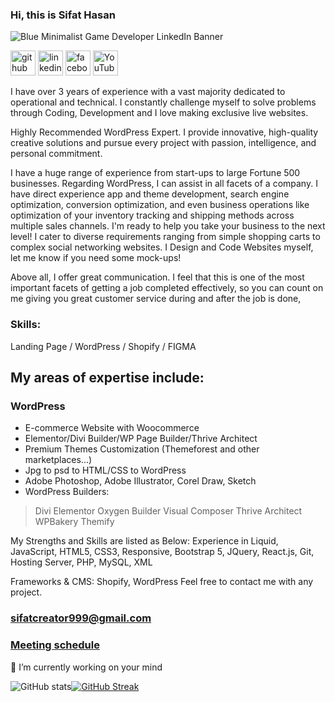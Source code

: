 ### Hi, this is Sifat Hasan

![Blue Minimalist Game Developer LinkedIn Banner](https://github.com/user-attachments/assets/1f37b3b3-4b91-43f9-a051-a4525fa5627f)


 

[<img src='https://www.iconsdb.com/icons/preview/white/instagram-xxl.png' alt='github' height='40' >](https://github.com/SIFAT-AOC)  [<img src='https://www.iconsdb.com/icons/preview/white/linkedin-3-xxl.png' alt='linkedin' height='40'>](https://www.linkedin.com/in/sifathasan2003/)  [<img src='https://www.iconsdb.com/icons/preview/white/facebook-3-xxl.png' alt='facebook' height='40'>](https://www.facebook.com/Sifat3hasan23)  [<img src='https://www.iconsdb.com/icons/preview/white/youtube-xxl.png' alt='YouTube' height='40'>](https://www.youtube.com/@sifatcreator1175)

I have over 3 years of experience with a vast majority dedicated to operational and technical. I constantly challenge myself to solve problems through Coding, Development and I love making exclusive live websites. 

Highly Recommended WordPress Expert. I provide innovative, high-quality creative solutions and pursue every project with passion, intelligence, and personal commitment.
 
I have a huge range of experience from start-ups to large Fortune 500 businesses. Regarding WordPress, I can assist in all facets of a company. I have direct experience app and theme development, search engine optimization, conversion optimization, and even business operations like optimization of your inventory tracking and shipping methods across multiple sales channels. I'm ready to help you take your business to the next level! I cater to diverse requirements ranging from simple shopping carts to complex social networking websites. I Design and Code Websites myself, let me know if you need some mock-ups!
 
Above all, I offer great communication. I feel that this is one of the most important facets of getting a job completed effectively, so you can count on me giving you great customer service during and after the job is done,

### Skills: 
Landing Page / WordPress / Shopify / FIGMA

## My areas of expertise include: 

### WordPress
 + E-commerce Website with Woocommerce
 + Elementor/Divi Builder/WP Page Builder/Thrive Architect
 + Premium Themes Customization (Themeforest and other marketplaces...)
 + Jpg to psd to HTML/CSS to WordPress
 + Adobe Photoshop, Adobe Illustrator, Corel Draw, Sketch
 + WordPress Builders:
 > Divi
 > Elementor
 > Oxygen Builder
 > Visual Composer
 > Thrive Architect
 > WPBakery
 > Themify
<!--

### Shopify
 + Store Setup 
 + Theme Customization
 + Theme Development 
 + Landing Page Design 
 + Custom Liquid Coding
 + Product Page Customization
 + Figma to Shopify
 + Sketch to Shopify
 + Page Builder ( Pagefly, Shogun, Gempages )
-->
My Strengths and Skills are listed as Below:
Experience in Liquid, JavaScript, HTML5, CSS3, Responsive, Bootstrap 5, JQuery, React.js, Git, Hosting Server, PHP, MySQL, XML

Frameworks & CMS: Shopify, WordPress
Feel free to contact me with any project.
### sifatcreator999@gmail.com
### [Meeting schedule]([https://calendly.com/codexcode-it-solutions/30min](https://calendly.com/sifatcreator999))


<!--
**faridrony55/faridrony55** is a ✨ _special_ ✨ repository because its `README.md` (this file) appears on your GitHub profile.

Here are some ideas to get you started:

- 🔭 I’m currently working on ...
- 🌱 I’m currently learning ...
- 👯 I’m looking to collaborate on ...
- 🤔 I’m looking for help with ...
- 💬 Ask me about ...
- 📫 How to reach me: ...
- 😄 Pronouns: ...
- ⚡ Fun fact: ...
-->
 

🔭 I’m currently working on your mind

 
![GitHub stats](https://github-readme-stats.vercel.app/api?username=SIFAT-AOC&show_icons=true)[![GitHub Streak](https://streak-stats.demolab.com?user=SIFAT-AOC&theme=garden)](https://git.io/streak-stats)
<!-- [![trophy](https://github-profile-trophy.vercel.app/?username=faridrony55)](https://github.com/ryo-ma/github-profile-trophy) -->
